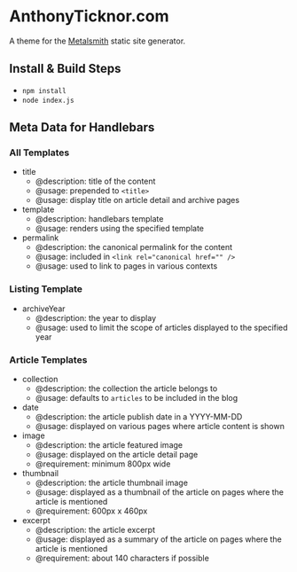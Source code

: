 # AnthonyTicknor.com

A theme for the [Metalsmith](http://www.metalsmith.io/) static site generator.

## Install & Build Steps

* `npm install`
* `node index.js`

## Meta Data for Handlebars

### All Templates

* title 
  * @description: title of the content
  * @usage: prepended to `<title>`
  * @usage: display title on article detail and archive pages
* template
  * @description: handlebars template
  * @usage: renders using the specified template
* permalink
  * @description: the canonical permalink for the content
  * @usage: included in `<link rel="canonical href="" />`
  * @usage: used to link to pages in various contexts

### Listing Template

* archiveYear
  * @description: the year to display
  * @usage: used to limit the scope of articles displayed to the specified year

### Article Templates

* collection
  * @description: the collection the article belongs to
  * @usage: defaults to `articles` to be included in the blog
* date
  * @description: the article publish date in a YYYY-MM-DD
  * @usage: displayed on various pages where article content is shown
* image
  * @description: the article featured image
  * @usage: displayed on the article detail page
  * @requirement: minimum 800px wide
* thumbnail
  * @description: the article thumbnail image
  * @usage: displayed as a thumbnail of the article on pages where the article is mentioned
  * @requirement: 600px x 460px
* excerpt
  * @description: the article excerpt
  * @usage: displayed as a summary of the article on pages where the article is mentioned
  * @requirement: about 140 characters if possible

